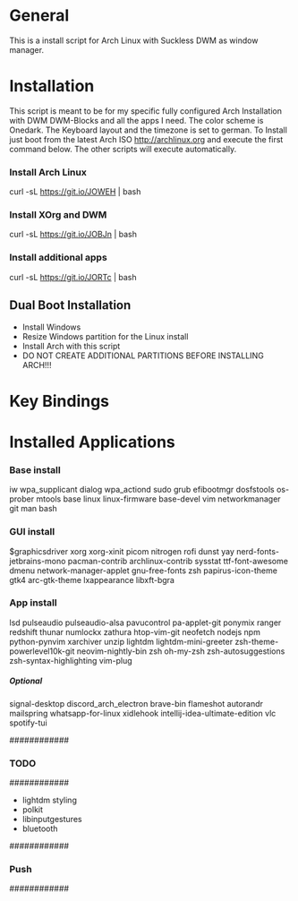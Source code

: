 # General
This is a install script for Arch Linux with Suckless DWM as window manager.

# Installation
This script is meant to be for my specific fully configured Arch Installation with DWM DWM-Blocks and all the apps I need. The color scheme is Onedark. The Keyboard layout and the timezone is set to german. To Install just boot from the latest Arch ISO http://archlinux.org and execute the first command below. The other scripts will execute automatically.

### Install Arch Linux
curl -sL https://git.io/JOWEH | bash

### Install XOrg and DWM
curl -sL https://git.io/JOBJn | bash

### Install additional apps
curl -sL https://git.io/JORTc | bash

## Dual Boot Installation
- Install Windows 
- Resize Windows partition for the Linux install
- Install Arch with this script
- DO NOT CREATE ADDITIONAL PARTITIONS BEFORE INSTALLING ARCH!!!

# Key Bindings

# Installed Applications 
### Base install
iw wpa_supplicant dialog wpa_actiond sudo grub efibootmgr dosfstools os-prober mtools base linux linux-firmware base-devel vim networkmanager git man bash

### GUI install
$graphicsdriver xorg xorg-xinit picom nitrogen rofi dunst yay nerd-fonts-jetbrains-mono pacman-contrib archlinux-contrib sysstat ttf-font-awesome dmenu network-manager-applet gnu-free-fonts zsh papirus-icon-theme gtk4 arc-gtk-theme lxappearance libxft-bgra

### App install
lsd pulseaudio pulseaudio-alsa pavucontrol pa-applet-git ponymix ranger redshift thunar numlockx zathura htop-vim-git neofetch nodejs npm python-pynvim xarchiver unzip lightdm lightdm-mini-greeter zsh-theme-powerlevel10k-git neovim-nightly-bin zsh oh-my-zsh zsh-autosuggestions zsh-syntax-highlighting vim-plug
##### Optional
signal-desktop discord_arch_electron brave-bin flameshot autorandr mailspring whatsapp-for-linux xidlehook intellij-idea-ultimate-edition vlc spotify-tui





############
### TODO ###
############

- lightdm styling
- polkit
- libinputgestures
- bluetooth

############
### Push ###
############


